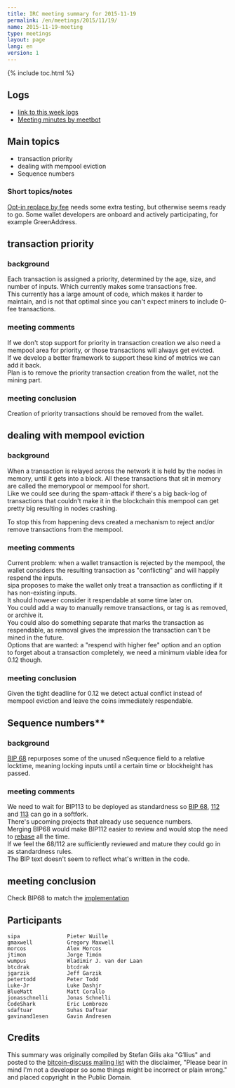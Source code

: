 ```yaml
---
title: IRC meeting summary for 2015-11-19
permalink: /en/meetings/2015/11/19/
name: 2015-11-19-meeting
type: meetings
layout: page
lang: en
version: 1
---
```

{% include toc.html %}

## Logs

- [link to this week logs](http://bitcoinstats.com/irc/bitcoin-dev/logs/2015/11/19#l1447959611.0)  
- [Meeting minutes by meetbot](http://www.erisian.com.au/meetbot/bitcoin-dev/2015/bitcoin-dev.2015-11-19-19.00.html)  

## Main topics  
  
- transaction priority   
- dealing with mempool eviction   
- Sequence numbers  

### Short topics/notes  

[Opt-in replace by fee](https://github.com/bitcoin/bitcoin/pull/6871) needs some extra testing, but otherwise seems ready to go. Some wallet developers are onboard and actively participating, for example GreenAddress. 

## transaction priority

### background  

Each transaction is assigned a priority, determined by the age, size, and number of inputs. Which currently makes some transactions free.   
This currently has a large amount of code, which makes it harder to maintain, and is not that optimal since you can't expect miners to include 0-fee transactions.  

### meeting comments

If we don't stop support for priority in transaction creation we also need a mempool area for priority, or those transactions will always get evicted.  
If we develop a better framework to support these kind of metrics we can add it back.  
Plan is to remove the priority transaction creation from the wallet, not the mining part.  

### meeting conclusion  

Creation of priority transactions should be removed from the wallet.  

## dealing with mempool eviction

### background  

When a transaction is relayed across the network it is held by the nodes in memory, until it gets into a block. All these transactions that sit in memory are called the memorypool or mempool for short.  
Like we could see during the spam-attack if there's a big back-log of transactions that couldn't make it in the blockchain this mempool can get pretty big resulting in nodes crashing.  

To stop this from happening devs created a mechanism to reject and/or remove transactions from the mempool.  

### meeting comments

Current problem: when a wallet transaction is rejected by the mempool, the wallet considers the resulting transaction as "conflicting" and will happily respend the inputs.   
sipa proposes to make the wallet only treat a transaction as conflicting if it has non-existing inputs.  
It should however consider it respendable at some time later on.   
You could add a way to manually remove transactions, or tag is as removed, or archive it.  
You could also do something separate that marks the transaction as respendable, as removal gives the impression the transaction can't be mined in the future.  
Options that are wanted: a "respend with higher fee" option and an option to forget about a transaction completely, we need a minimum viable idea for 0.12 though.  

### meeting conclusion

Given the tight deadline for 0.12 we detect actual conflict instead of mempool eviction and leave the coins immediately respendable.  

## Sequence numbers**

### background

[BIP 68](https://github.com/bitcoin/bips/blob/master/bip-0068.mediawiki) repurposes some of the unused nSequence field to a relative locktime, meaning locking inputs until a certain time or blockheight has passed.    

### meeting comments

We need to wait for BIP113 to be deployed as standardness so [BIP 68](https://github.com/bitcoin/bips/blob/master/bip-0068.mediawiki), [112](https://github.com/bitcoin/bips/blob/master/bip-0112.mediawiki) and [113](https://github.com/bitcoin/bips/blob/master/bip-0113.mediawiki) can go in a softfork.  
There's upcoming projects that already use sequence numbers.  
Merging BIP68 would make BIP112 easier to review and would stop the need to [rebase](https://www.atlassian.com/git/tutorials/rewriting-history/git-rebase) all the time.  
If we feel the 68/112 are sufficiently reviewed and mature they could go in as standardness rules.  
The BIP text doesn't seem to reflect what's written in the code.  
 
## meeting conclusion

Check BIP68 to match the [implementation](https://github.com/bitcoin/bitcoin/pull/6312)

## Participants

    sipa               Pieter Wuille  
    gmaxwell           Gregory Maxwell  
    morcos             Alex Morcos  
    jtimon             Jorge Timón  
    wumpus             Wladimir J. van der Laan  
    btcdrak            btcdrak  
    jgarzik            Jeff Garzik  
    petertodd          Peter Todd   
    Luke-Jr            Luke Dashjr   
    BlueMatt           Matt Corallo   
    jonasschnelli      Jonas Schnelli  
    CodeShark          Eric Lombrozo  
    sdaftuar           Suhas Daftuar   
    gavinand1esen      Gavin Andresen   

## Credits

This summary was originally compiled by Stefan Gilis aka "G1lius" and posted to the [bitcoin-discuss mailing list][meetingsource] with the disclaimer, "Please bear in mind I'm not a developer so some things might be incorrect or plain wrong." and placed copyright in the Public Domain.

[meetingsource]: http://lists.linuxfoundation.org/pipermail/bitcoin-discuss/2015-November/000028.html
